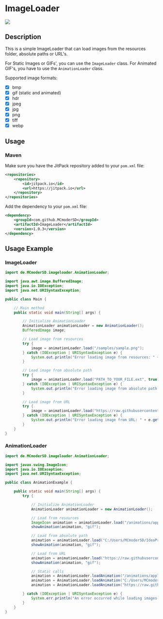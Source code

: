 # ImageLoader
[![](https://jitpack.io/v/MCmoderSD/ImageLoader.svg)](https://jitpack.io/#MCmoderSD/ImageLoader)


## Description
This is a simple ImageLoader that can load images from the resources folder, absolute paths or URL's.

For Static Images or GIFs', you can use the `ImageLoader` class.
For Animated GIF's, you have to use the `AnimationLoader` class.

Supported image formats:

- [x] bmp
- [x] gif (static and animated)
- [x] hdr 
- [x] jpeg 
- [x] jpg 
- [x] png 
- [x] tiff 
- [x] webp

## Usage

### Maven
Make sure you have the JitPack repository added to your `pom.xml` file:
```xml
<repositories>
    <repository>
        <id>jitpack.io</id>
        <url>https://jitpack.io</url>
    </repository>
</repositories>
```
Add the dependency to your `pom.xml` file:
```xml
<dependency>
    <groupId>com.github.MCmoderSD</groupId>
    <artifactId>ImageLoader</artifactId>
    <version>1.0.3</version>
</dependency>
```


## Usage Example

### ImageLoader
```java
import de.MCmoderSD.imageloader.AnimationLoader;

import java.awt.image.BufferedImage;
import java.io.IOException;
import java.net.URISyntaxException;

public class Main {

    // Main method
    public static void main(String[] args) {

        // Initialize AnimationLoader
        AnimationLoader animationLoader = new AnimationLoader();
        BufferedImage image;

        // Load image from resources
        try {
            image = animationLoader.load("/samples/sample.png");
        } catch (IOException | URISyntaxException e) {
            System.out.println("Error loading image from resources: " + e.getMessage());
        }

        // Load image from absolute path
        try {
            image = animationLoader.load("PATH_TO_YOUR_FILE.ext", true);
        } catch (IOException | URISyntaxException e) {
            System.out.println("Error loading image from absolute path: " + e.getMessage());
        }

        // Load image from URL
        try {
            image = animationLoader.load("https://raw.githubusercontent.com/MCmoderSD/ImageLoader/refs/heads/master/src/test/resources/samples/sample.webp");
        } catch (IOException | URISyntaxException e) {
            System.out.println("Error loading image from URL: " + e.getMessage());
        }
    }
}
```

### AnimationLoader
```java
import de.MCmoderSD.imageloader.AnimationLoader;

import javax.swing.ImageIcon;
import java.io.IOException;
import java.net.URISyntaxException;

public class AnimationExample {

    public static void main(String[] args) {
        try {

            // Initialize AnimationLoader
            AnimationLoader animationLoader = new AnimationLoader();

            // Load from resources
            ImageIcon animation = animationLoader.load("/animations/apple.gif");
            showAnimation(animation, "gif");

            // Load from absolute path
            animation = animationLoader.load("C:/Users/MCmoderSD/IdeaProjects/Packages/ImageLoader/src/test/resources/animations/apple.gif", true);
            showAnimation(animation, "gif");

            // Load from URL
            animation = animationLoader.load("https://raw.githubusercontent.com/MCmoderSD/ImageLoader/refs/heads/master/src/test/resources/animations/apple.gif");
            showAnimation(animation, "gif");

            // Static calls
            animation = AnimationLoader.loadAnimation("/animations/apple.gif", false);
            animation = AnimationLoader.loadAnimation("C:/Users/MCmoderSD/IdeaProjects/Packages/ImageLoader/src/test/resources/animations/apple.gif", true);
            animation = AnimationLoader.loadAnimation("https://raw.githubusercontent.com/MCmoderSD/ImageLoader/refs/heads/master/src/test/resources/animations/apple.gif", false);

        } catch (IOException | URISyntaxException e) {
            System.err.println("An error occurred while loading images: " + e.getMessage());
        }
    }
}
```